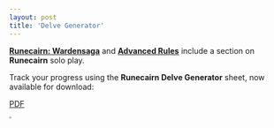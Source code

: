 ```yaml
---
layout: post
title: 'Delve Generator'
---
```


**[Runecairn: Wardensaga](https://byodinsbeardrpg.itch.io/runecairn-wardensaga)** and **[Advanced Rules](https://byodinsbeardrpg.itch.io/runecairn-advanced-rules)** include a section on **Runecairn** solo play.

Track your progress using the **Runecairn Delve Generator** sheet, now available for download:

[PDF](https://runecairn.byodinsbeardrpg.com/public/delve_generator.pdf)

<img src="https://img.itch.zone/aW1hZ2UvMTM1NzY3MS84NDkwOTExLnBuZw==/original/G8%2F1tZ.png" style="zoom: 25%;" />

